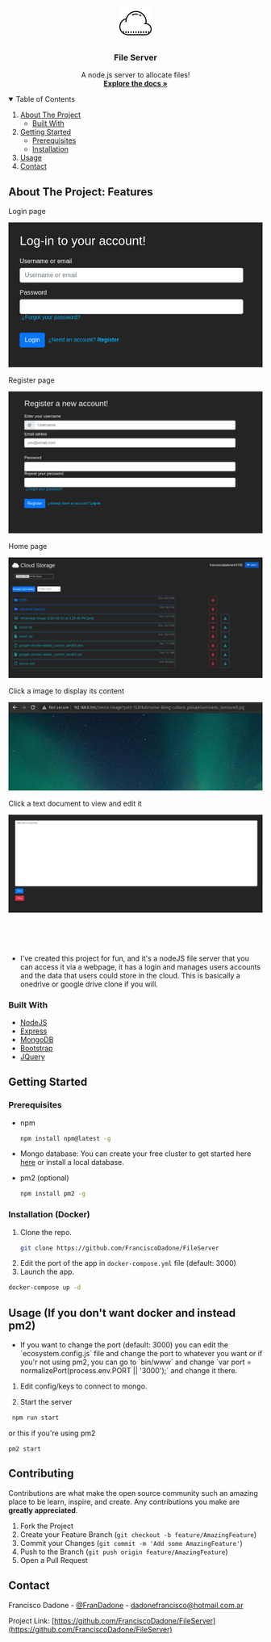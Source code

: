
<!-- PROJECT LOGO -->
<br />
<p align="center">
  <a href="https://github.com/FranciscoDadone/FileServer">
    <img src="githubImages/logo.png" />
</a>

  <h3 align="center">File Server</h3>

  <p align="center">
  A node.js server to allocate files!
<br />
    <a href="https://github.com/FranciscoDadone/FileServer"><strong>Explore the docs »</strong></a>
    <br />
  </p>
</p>



<!-- TABLE OF CONTENTS -->
<details open="open">
  <summary>Table of Contents</summary>
  <ol>
    <li>
      <a href="#about-the-project">About The Project</a>
      <ul>
        <li><a href="#built-with">Built With</a></li>
      </ul>
    </li>
    <li>
      <a href="#getting-started">Getting Started</a>
      <ul>
        <li><a href="#prerequisites">Prerequisites</a></li>
        <li><a href="#installation">Installation</a></li>
      </ul>
    </li>
    <li><a href="#usage">Usage</a></li>
    <li><a href="#contact">Contact</a></li>
  </ol>
</details>



<!-- ABOUT THE PROJECT -->
## About The Project: Features

Login page

![](githubImages/login.png)

Register page

![](githubImages/register.png)

Home page

![](githubImages/home.png)

Click a image to display its content

![](githubImages/clickImg.png)

Click a text document to view and edit it

![](githubImages/txtDoc.png)


<br />
<br />
<br />

* I've created this project for fun, and it's a nodeJS file server that you can access it via a webpage, it has a login and manages users accounts and the data that users could store in the cloud. This is basically a onedrive or google drive clone if you will.

### Built With

* [NodeJS](https://nodejs.org)
* [Express](https://expressjs.com)
* [MongoDB](https://account.mongodb.com/account/login?n=%2Fv2%2F5e8f71fa634bbb370511fc1f&nextHash=%23clusters%2Fconnect%3FclusterId%3DCluster0)
* [Bootstrap](https://getbootstrap.com)
* [JQuery](https://jquery.com)



<!-- GETTING STARTED -->
## Getting Started

### Prerequisites

* npm
  ```sh
  npm install npm@latest -g
  ```
* Mongo database: You can create your free cluster to get started here <a href="https://account.mongodb.com/account/login">here</a> or install a local database.

* pm2 (optional)
  ```sh
  npm install pm2 -g
  ```

### Installation (Docker)
1. Clone the repo.
   ```sh
   git clone https://github.com/FranciscoDadone/FileServer
   ```
2. Edit the port of the app in ```docker-compose.yml``` file (default: 3000)
3. Launch the app.
  ```sh
  docker-compose up -d
  ```

<!-- USAGE EXAMPLES -->
## Usage (If you don't want docker and instead pm2)

* If you want to change the port (default: 3000) you can edit the ´ecosystem.config.js´ file and change the port to whatever you want or if you'r not using pm2, you can go to ´bin/www´ and change ´var port = normalizePort(process.env.PORT || '3000');´ and change it there.

1. Edit config/keys to connect to mongo.

2. Start the server
  ```sh
   npm run start
  ```
or this if you're using pm2
  ```
  pm2 start
  ```


<!-- CONTRIBUTING -->
## Contributing

Contributions are what make the open source community such an amazing place to be learn, inspire, and create. Any contributions you make are **greatly appreciated**.

1. Fork the Project
2. Create your Feature Branch (`git checkout -b feature/AmazingFeature`)
3. Commit your Changes (`git commit -m 'Add some AmazingFeature'`)
4. Push to the Branch (`git push origin feature/AmazingFeature`)
5. Open a Pull Request



<!-- CONTACT -->
## Contact

Francisco Dadone - [@FranDadone](https://twitter.com/FranDadone) - dadonefrancisco@hotmail.com.ar

Project Link: [https://github.com/FranciscoDadone/FileServer](https://github.com/FranciscoDadone/FileServer)
